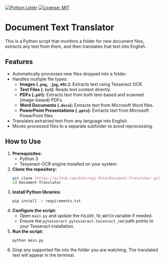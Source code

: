 [![Python Linter](https://github.com/Ashirogi-Muto/Document-Translator/actions/workflows/linter.yml/badge.svg)](https://github.com/Ashirogi-Muto/Document-Translator/actions/workflows/linter.yml) [![License: MIT](https://img.shields.io/badge/License-MIT-yellow.svg)](https://opensource.org/licenses/MIT)

# Document Text Translator

This is a Python script that monitors a folder for new document files, extracts any text from them, and then translates that text into English.

## Features

* Automatically processes new files dropped into a folder.
* Handles multiple file types:
    * **Images (`.png`, `.jpg`, etc.):** Extracts text using Tesseract OCR.
    * **Text Files (`.txt`):** Reads text content directly.
    * **PDFs (`.pdf`):** Extracts text from both text-based and scanned (image-based) PDFs.
    * **Word Documents (`.docx`):** Extracts text from Microsoft Word files.
    * **PowerPoint Presentations (`.pptx`):** Extracts text from Microsoft PowerPoint files.
* Translates extracted text from any language into English.
* Moves processed files to a separate subfolder to avoid reprocessing.

## How to Use

1.  **Prerequisites:**
    * Python 3
    * Tesseract-OCR engine installed on your system.
2.  **Clone the repository:**
    ```bash
    git clone [https://github.com/Ashirogi-Muto/Document-Translator.git](https://github.com/Ashirogi-Muto/Document-Translator.git)
    cd Document-Translator
    ```
3.  **Install Python libraries:**
    ```bash
    pip install -r requirements.txt
    ```
4.  **Configure the script:**
    * Open `main.py` and update the `FOLDER_TO_WATCH` variable if needed.
    * Ensure the `pytesseract.pytesseract.tesseract_cmd` path points to your Tesseract installation.
5.  **Run the script:**
    ```bash
    python main.py
    ```
6.  Drop any supported file into the folder you are watching. The translated text will appear in the terminal.
